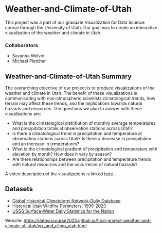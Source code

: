 # Weather-and-Climate-of-Utah

This project was a part of our graduate Visualization for Data Science course through the University of Utah. Our goal was to create an interactive visualization of the weather and climate in Utah.

### Collaborators

- Savanna Wolvin
- Michael Pletcher

## Weather-and-Climate-of-Utah Summary
The overarching objective of our project is to produce visualizations of the weather and climate in Utah. The benefit of these visualizations is communicating with non-atmospheric scientists climatological trends, how terrain may affect these trends, and the implications towards natural hazards and resources. The questions we plan to answer with these visualizations are:

- What is the climatological distribution of monthly average temperatures and precipitation totals at observation stations across Utah?
- Is there a climatological trend in precipitation and temperature at observation stations across Utah? Is there a decrease in precipitation and an increase in temperatures?
- What is the climatological gradient of precipitation and temperature with elevation by month? How does it vary by season?
- Are there relationships between precipitation and temperature trends with natural resources and the occurrence of natural hazards?

A video description of the visualizations is linked [here](https://youtu.be/cW-xDsN0TH4). 

## Datasets

- [Global Historical Climatology Network-Daily Database](https://doi.org/10.1175/JTECH-D-11-00103.1)
- [Historical Utah Wildfire Perimeters: 1999-2020](https://opendata.gis.utah.gov/datasets/5c06b2ab0a854d6db2569287b57dbbab_0/about)
- [USGS Surface-Water Daily Statistics for the Nation](https://waterdata.usgs.gov/monitoring-location/10010000/#parameterCode=62614&period=P365D&showMedian=true)

Website: https://dataviscourse2023.github.io/final-project-weather-and-climate-of-utah/wx_and_climo_utah.html
